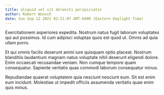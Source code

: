 ```yaml
---
title: aliquid vel sit deleniti perspiciatis
author: Robert Wunsch
date: Sun Sep 12 2021 02:21:07 GMT-0400 (Eastern Daylight Time)
---
```

Exercitationem asperiores expedita. Nostrum natus fugit laborum voluptates qui aut possimus. Id cum adipisci voluptas quos est quod ut. Omnis ad quia ullam porro.

 Et qui omnis facilis deserunt animi iure quisquam optio placeat. Nostrum blanditiis laudantium magnam natus voluptate nihil deserunt eligendi dolore. Enim occaecati recusandae veniam. Non cumque tempore quam consequatur. Sapiente veritatis quas commodi laborum consequatur minus.

 Repudiandae quaerat voluptatem quia nesciunt nesciunt eum. Sit est enim eum incidunt. Molestiae ut impedit officiis assumenda veritatis quae enim quis minus.
